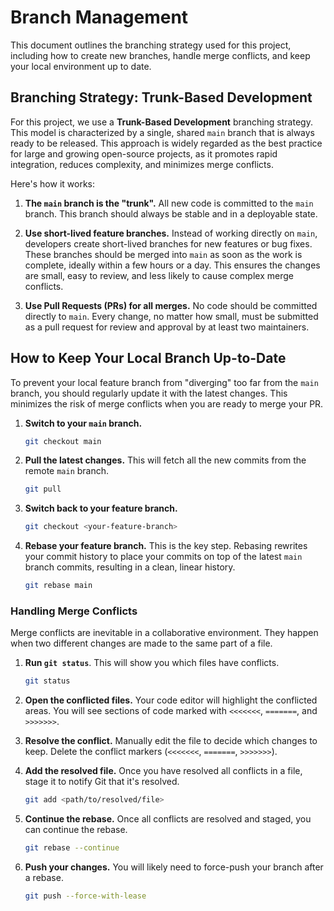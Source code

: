 
# Branch Management

This document outlines the branching strategy used for this project, including how to create new branches, handle merge conflicts, and keep your local environment up to date.

## Branching Strategy: Trunk-Based Development

For this project, we use a **Trunk-Based Development** branching strategy. This model is characterized by a single, shared `main` branch that is always ready to be released. This approach is widely regarded as the best practice for large and growing open-source projects, as it promotes rapid integration, reduces complexity, and minimizes merge conflicts.

Here's how it works:

1. **The `main` branch is the "trunk".** All new code is committed to the `main` branch. This branch should always be stable and in a deployable state.

2. **Use short-lived feature branches.** Instead of working directly on `main`, developers create short-lived branches for new features or bug fixes. These branches should be merged into `main` as soon as the work is complete, ideally within a few hours or a day. This ensures the changes are small, easy to review, and less likely to cause complex merge conflicts.

3. **Use Pull Requests (PRs) for all merges.** No code should be committed directly to `main`. Every change, no matter how small, must be submitted as a pull request for review and approval by at least two maintainers.

## How to Keep Your Local Branch Up-to-Date

To prevent your local feature branch from "diverging" too far from the `main` branch, you should regularly update it with the latest changes. This minimizes the risk of merge conflicts when you are ready to merge your PR.

1. **Switch to your `main` branch.**

    ```bash
    git checkout main
    ```

2. **Pull the latest changes.** This will fetch all the new commits from the remote `main` branch.

    ```bash
    git pull
    ```

3. **Switch back to your feature branch.**

    ```bash
    git checkout <your-feature-branch>
    ```

4. **Rebase your feature branch.** This is the key step. Rebasing rewrites your commit history to place your commits on top of the latest `main` branch commits, resulting in a clean, linear history.

    ```bash
    git rebase main
    ```

### Handling Merge Conflicts

Merge conflicts are inevitable in a collaborative environment. They happen when two different changes are made to the same part of a file.

1. **Run `git status`**. This will show you which files have conflicts.

    ```bash
    git status
    ```

2. **Open the conflicted files.** Your code editor will highlight the conflicted areas. You will see sections of code marked with `<<<<<<<`, `=======`, and `>>>>>>>`.

3. **Resolve the conflict.** Manually edit the file to decide which changes to keep. Delete the conflict markers (`<<<<<<<`, `=======`, `>>>>>>>`).

4. **Add the resolved file.** Once you have resolved all conflicts in a file, stage it to notify Git that it's resolved.

    ```bash
    git add <path/to/resolved/file>
    ```

5. **Continue the rebase.** Once all conflicts are resolved and staged, you can continue the rebase.

    ```bash
    git rebase --continue
    ```

6. **Push your changes.** You will likely need to force-push your branch after a rebase.

    ```bash
    git push --force-with-lease
    ```
